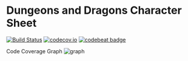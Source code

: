 Dungeons and Dragons Character Sheet
=============
[![Build Status](https://travis-ci.org/achappell/dungeonsanddragonscharactersheet.png?branch=develop)](https://travis-ci.org/achappell/dungeonsanddragonscharactersheet)
[![codecov.io](https://codecov.io/github/achappell/dungeonsanddragonscharactersheet/coverage.svg?branch=develop)](https://codecov.io/github/achappell/dungeonsanddragonscharactersheet?branch=develop)
[![codebeat badge](https://codebeat.co/badges/3801a1c5-6938-4d37-b0ea-a6bd9f23b0f1)](https://codebeat.co/projects/github-com-achappell-dungeonsanddragonscharactersheet)

Code Coverage Graph
![graph](https://codecov.io/gh/achappell/dungeonsanddragonscharactersheet/branch/develop/graphs/tree.svg)
